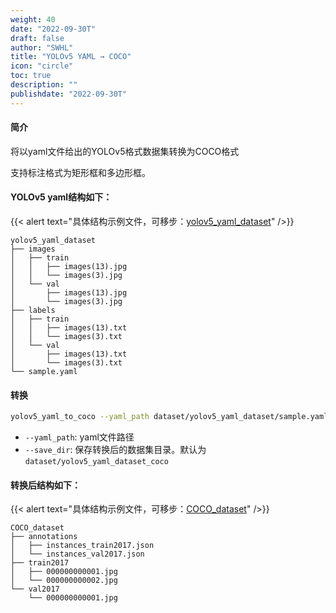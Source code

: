 ```yaml
---
weight: 40
date: "2022-09-30T"
draft: false
author: "SWHL"
title: "YOLOv5 YAML → COCO"
icon: "circle"
toc: true
description: ""
publishdate: "2022-09-30T"
---
```


#### 简介
将以yaml文件给出的YOLOv5格式数据集转换为COCO格式

支持标注格式为矩形框和多边形框。

#### YOLOv5 yaml结构如下：

{{< alert text="具体结构示例文件，可移步：[yolov5_yaml_dataset](https://github.com/RapidAI/LabelConvert/tree/main/tests/test_files/yolov5_yaml_dataset)" />}}

```text {linenos=table}
yolov5_yaml_dataset
├── images
│   ├── train
│   │   ├── images(13).jpg
│   │   └── images(3).jpg
│   └── val
│       ├── images(13).jpg
│       └── images(3).jpg
├── labels
│   ├── train
│   │   ├── images(13).txt
│   │   └── images(3).txt
│   └── val
│       ├── images(13).txt
│       └── images(3).txt
└── sample.yaml
```

#### 转换
```bash {linenos=table}
yolov5_yaml_to_coco --yaml_path dataset/yolov5_yaml_dataset/sample.yaml
```
- `--yaml_path`: yaml文件路径
- `--save_dir`: 保存转换后的数据集目录。默认为`dataset/yolov5_yaml_dataset_coco`


#### 转换后结构如下：

{{< alert text="具体结构示例文件，可移步：[COCO_dataset](https://github.com/RapidAI/LabelConvert/tree/main/tests/test_files/COCO_dataset)" />}}

```text {linenos=table}
COCO_dataset
├── annotations
│   ├── instances_train2017.json
│   └── instances_val2017.json
├── train2017
│   ├── 000000000001.jpg
│   └── 000000000002.jpg
└── val2017
    └── 000000000001.jpg
```
